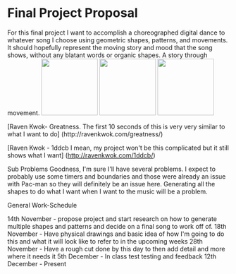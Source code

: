 
<!DOCTYPE html>
<html>
<body>

<h1>Final Project Proposal</h1>

<p> For this final project I want to accomplish a choreographed digital dance to whatever song I choose using geometric shapes, patterns, and movements. It should hopefully represent the moving story and mood that the song shows, without any blatant words or organic shapes. A story through movement.


<img src = http://images.veerle.duoh.com/uploads/design-article-images/geometric-patterns-cubes-final.png style = "width: 128px; height: 128px;">
<img src = https://s-media-cache-ak0.pinimg.com/originals/3d/b4/10/3db410e5991f1af782826b8d53eab29f.jpg style = "width: 128px; height: 128px;">
<img src = http://i.imgur.com/pj3hfT4.png style = "width: 128px; height: 128px;" >
</p>

<p> [Raven Kwok- Greatness. The first 10 seconds of this is very very similar to what I want to do] (http://ravenkwok.com/greatness/)


[Raven Kwok - 1ddcb I mean, my project won't be this complicated but it still shows what I want] (http://ravenkwok.com/1ddcb/)
</p>


<p> Sub Problems
Goodness, I'm sure I'll have several problems. I expect to probably use some timers and boundaries and those were already an issue with Pac-man so they will definitely be an issue here. Generating all the shapes to do what I want when I want to the music will be a problem.
</p>


<p> General Work-Schedule

14th November - propose project and start research on how to generate multiple shapes and patterns and decide on a final song to work off of.
18th November - Have physical drawings and basic idea of how I'm going to do this and what it will look like to refer to in the upcoming weeks
28th November - Have a rough cut done by this day to then add detail and more where it needs it
5th December - In class test testing and feedback
12th December - Present
</p>

</body>
</html>
